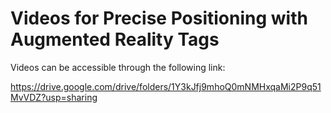 # Videos for Precise Positioning with Augmented Reality Tags

Videos can be accessible through the following link:

https://drive.google.com/drive/folders/1Y3kJfj9mhoQ0mNMHxqaMi2P9q51MvVDZ?usp=sharing
